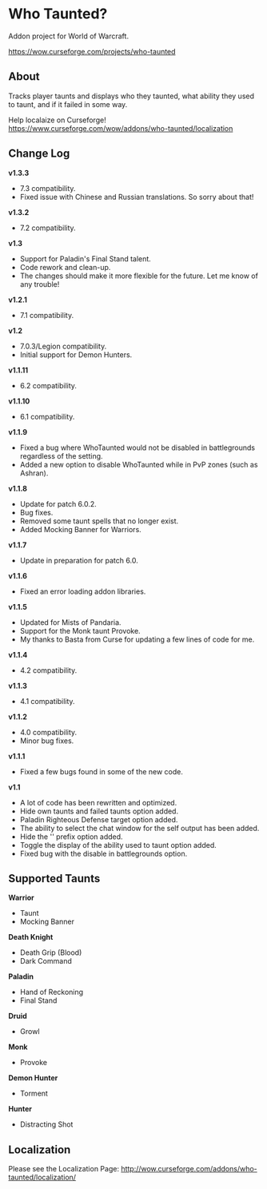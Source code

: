 # Who Taunted?
Addon project for World of Warcraft.

https://wow.curseforge.com/projects/who-taunted

## About
Tracks player taunts and displays who they taunted, what ability they used to taunt, and if it failed in some way.

Help localaize on Curseforge! https://www.curseforge.com/wow/addons/who-taunted/localization

## Change Log
**v1.3.3**
* 7.3 compatibility.
* Fixed issue with Chinese and Russian translations. So sorry about that!

**v1.3.2**
* 7.2 compatibility.

**v1.3**
* Support for Paladin's Final Stand talent.
* Code rework and clean-up.
* The changes should make it more flexible for the future. Let me know of any trouble!

**v1.2.1**
* 7.1 compatibility.

**v1.2**
* 7.0.3/Legion compatibility.
* Initial support for Demon Hunters.

**v1.1.11**
* 6.2 compatibility.

**v1.1.10**
* 6.1 compatibility.

**v1.1.9**
* Fixed a bug where WhoTaunted would not be disabled in battlegrounds regardless of the setting.
* Added a new option to disable WhoTaunted while in PvP zones (such as Ashran).

**v1.1.8**
* Update for patch 6.0.2.
* Bug fixes.
* Removed some taunt spells that no longer exist.
* Added Mocking Banner for Warriors.

**v1.1.7**
* Update in preparation for patch 6.0.

**v1.1.6**
* Fixed an error loading addon libraries.

**v1.1.5**
* Updated for Mists of Pandaria.
* Support for the Monk taunt Provoke.
* My thanks to Basta from Curse for updating a few lines of code for me.

**v1.1.4**
* 4.2 compatibility.

**v1.1.3**
* 4.1 compatibility.

**v1.1.2**
* 4.0 compatibility.
* Minor bug fixes.

**v1.1.1**
* Fixed a few bugs found in some of the new code.

**v1.1**
* A lot of code has been rewritten and optimized.
* Hide own taunts and failed taunts option added.
* Paladin Righteous Defense target option added.
* The ability to select the chat window for the self output has been added.
* Hide the '<WhoTaunted>' prefix option added.
* Toggle the display of the ability used to taunt option added.
* Fixed bug with the disable in battlegrounds option.

## Supported Taunts

**Warrior**
* Taunt
* Mocking Banner

**Death Knight**
* Death Grip (Blood)
* Dark Command

**Paladin**
* Hand of Reckoning
* Final Stand

**Druid**
* Growl

**Monk**
* Provoke

**Demon Hunter**
* Torment

**Hunter**
* Distracting Shot

## Localization

Please see the Localization Page: http://wow.curseforge.com/addons/who-taunted/localization/